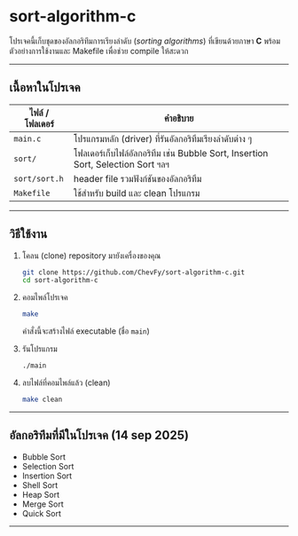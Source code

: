 # sort-algorithm-c

โปรเจคนี้เก็บชุดของอัลกอริทึมการเรียงลำดับ (*sorting algorithms*) ที่เขียนด้วยภาษา **C** พร้อมตัวอย่างการใช้งานและ Makefile เพื่อช่วย compile ให้สะดวก

---

## เนื้อหาในโปรเจค

| ไฟล์ / โฟลเดอร์ | คำอธิบาย |
|------------------|-----------|
| `main.c` | โปรแกรมหลัก (driver) ที่รันอัลกอริทึมเรียงลำดับต่าง ๆ |
| `sort/` | โฟลเดอร์เก็บไฟล์อัลกอริทึม เช่น Bubble Sort, Insertion Sort, Selection Sort ฯลฯ |
| `sort/sort.h` | header file รวมฟังก์ชันของอัลกอริทึม |
| `Makefile` | ใช้สำหรับ build และ clean โปรแกรม |

---

## วิธีใช้งาน

1. โคลน (clone) repository มายังเครื่องของคุณ
   ```bash
   git clone https://github.com/ChevFy/sort-algorithm-c.git
   cd sort-algorithm-c
   ```

2. คอมไพล์โปรเจค
   ```bash
   make
   ```

   คำสั่งนี้จะสร้างไฟล์ executable (ชื่อ `main`)

3. รันโปรแกรม
   ```bash
   ./main
   ```

4. ลบไฟล์ที่คอมไพล์แล้ว (clean)
   ```bash
   make clean
   ```

---

## อัลกอริทึมที่มีในโปรเจค (14 sep 2025)
- Bubble Sort  
- Selection Sort  
- Insertion Sort
- Shell Sort
- Heap Sort
- Merge Sort  
- Quick Sort  
---
